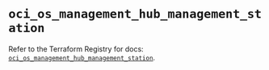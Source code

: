 # `oci_os_management_hub_management_station`

Refer to the Terraform Registry for docs: [`oci_os_management_hub_management_station`](https://registry.terraform.io/providers/oracle/oci/7.19.0/docs/resources/os_management_hub_management_station).
